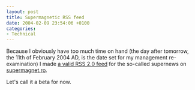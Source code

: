 ```yaml
---
layout: post
title: Supermagnetic RSS feed
date: 2004-02-09 23:54:06 +0100
categories:
- Technical
---
```

Because I obviously have too much time on hand (the day after tomorrow, the 11th of February 2004 AD, is the date set for my management re-examination) I made <a href="http://www.supermagnet.ro/rss.php" title="Add this to your favourite news aggregator...">a valid RSS 2.0 feed</a> for the so-called supernews on <a href="http://www.supermagnet.ro">supermagnet.ro</a>.

Let's call it a beta for now.
